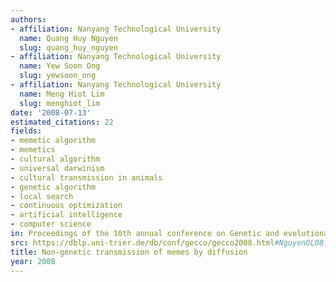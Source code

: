 ```yaml
---
authors:
- affiliation: Nanyang Technological University
  name: Quang Huy Nguyen
  slug: quang_huy_nguyen
- affiliation: Nanyang Technological University
  name: Yew Soon Ong
  slug: yewsoon_ong
- affiliation: Nanyang Technological University
  name: Meng Hiot Lim
  slug: menghiot_lim
date: '2008-07-13'
estimated_citations: 22
fields:
- memetic algorithm
- memetics
- cultural algorithm
- universal darwinism
- cultural transmission in animals
- genetic algorithm
- local search
- continuous optimization
- artificial intelligence
- computer science
in: Proceedings of the 10th annual conference on Genetic and evolutionary computation
src: https://dblp.uni-trier.de/db/conf/gecco/gecco2008.html#NguyenOL08
title: Non-genetic transmission of memes by diffusion
year: 2008
---
```

